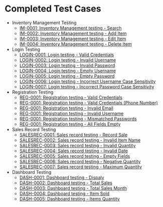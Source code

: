# Completed Test Cases

 * Inventory Management Testing
   * [IM-0001: Inventory Management testing - Search](<./Inventory Management Testing/IM-0001_inventory_management_testing_search.md>)
   * [IM-0002: Inventory Management testing - Add Item](<./Inventory Management Testing/IM-0002_inventory_management_testing_add_item.md>)
   * [IM-0003: Inventory Management testing - Edit Item](<./Inventory Management Testing/IM-0003_inventory_management_testing_edit_item.md>)
   * [IM-0004: Inventory Management testing - Delete Item](<./Inventory Management Testing/IM-0004_inventory_management_testing_delete_item.md>)
 * Login Testing
   * [LOGIN-0001: Login testing - Valid Credentials](<./Login Testing/LOGIN-0001_login_testing_valid_credentials.md>)
   * [LOGIN-0002: Login testing - Invalid Username](<./Login Testing/LOGIN-0002_login_testing_invalid_username.md>)
   * [LOGIN-0003: Login testing - Invalid Password](<./Login Testing/LOGIN-0003_login_testing_invalid_password.md>)
   * [LOGIN-0004: Login testing - Empty Username](<./Login Testing/LOGIN-0004_login_testing_empty_username.md>)
   * [LOGIN-0005: Login testing - Empty Password](<./Login Testing/LOGIN-0005_login_testing_empty_password.md>)
   * [LOGIN-0006: Login testing - Incorrect Username Case Sensitivity](<./Login Testing/LOGIN-0006_login_testing_username_case_sensitivity.md>)
   * [LOGIN-0007: Login testing - Incorrect Password Case Sensitivity](<./Login Testing/LOGIN-0007_login_testing_password_case_sensitivity.md>)
 * Registration Testing
   * [REG-0001: Registration testing - Valid Credentials](<./Registration Testing/REG-0001_registration_testing_valid_credentials.md>)
   * [REG-0001: Registration testing - Valid Credentials (Phone Number)](<./Registration Testing/REG-0002_registration_testing_valid_credentials.md>)
   * [REG-0001: Registration testing - Invalid Email](<./Registration Testing/REG-0003_registration_testing_invalid_email.md>)
   * [REG-0001: Registration testing - Invalid Username](<./Registration Testing/REG-0004_registration_testing_invalid_username.md>)
   * [REG-0001: Registration testing - Mismatched Passwords](<./Registration Testing/REG-0005_registration_testing_mismatched_password.md>)
   * [REG-0001: Registration testing - All Fields Empty](<./Registration Testing/REG-0006_registration_testing_all_fields_empty.md>)
* Sales Record Testing
   * [SALESREC-0001: Sales record testing - Record Sale](<./Sales Record Testing/SALESREC-0001_sales_record_testing_record_sale.md>)
   * [SALESREC-0002: Sales record testing - Invalid Item Name](<./Sales Record Testing/SALESREC-0002_sales_record_testing_invalid_name.md>)
   * [SALESREC-0003: Sales record testing - Invalid Quantity](<./Sales Record Testing/SALESREC-0003_sales_record_testing_invalid_quantity.md>)
   * [SALESREC-0004: Sales record testing - Invalid Date](<./Sales Record Testing/SALESREC-0004_sales_record_testing_invalid_date.md>)
   * [SALESREC-0005: Sales record testing - Empty Fields](<./Sales Record Testing/SALESREC-0005_sales_record_testing_empty_fields.md>)
   * [SALESREC-0006: Sales record testing - Negative Quantity](<./Sales Record Testing/SALESREC-0006_sales_record_testing_negative_quantity.md>)
   * [SALESREC-0007: Sales record testing - Maximum Quantity](<./Sales Record Testing/SALESREC-0007_sales_record_testing_maximum_quantity.md>)
* Dashboard Testing
   * [DASH-0001: Dashboard testing - Dispaly](<./Dashboard Testing/DASH-0001_dashboard_testing_display.md>)
   * [DASH-0002: Dashboard testing - Total Sales](<./Dashboard Testing/DASH-0002_dashboard_testing_total_sale.md>)
   * [DASH-0003: Dashboard testing - Total Sales Month](<./Dashboard Testing/DASH-0003_dashboard_testing_total_sales_month.md>)
   * [DASH-0004: Dashboard testing - Item Sold](<./Dashboard Testing/DASH-0004_dashboard_testing_item_sold.md>)
   * [DASH-0005: Dashboard testing - Items Quantity](<./Dashboard Testing/DASH-0005_dashboard_testing_item_quantity.md>)
   
